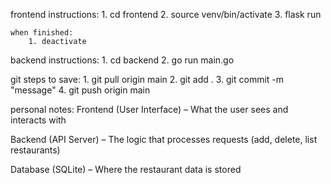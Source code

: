 frontend instructions:
    1. cd frontend
    2. source venv/bin/activate
    3. flask run

    when finished:
        1. deactivate

backend instructions:
    1. cd backend
    2. go run main.go


git steps to save:
    1. git pull origin main
    2. git add .
    3. git commit -m "message"
    4. git push origin main


personal notes:
Frontend (User Interface) – What the user sees and interacts with

Backend (API Server) – The logic that processes requests (add, delete, list restaurants)

Database (SQLite) – Where the restaurant data is stored